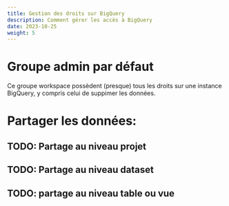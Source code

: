 ```yaml
---
title: Gestion des droits sur BigQuery
description: Comment gérer les accès à BigQuery
date: 2023-10-25
weight: 5
---
```


# Groupe admin par défaut
Ce groupe workspace possèdent (presque) tous les droits sur une instance BigQuery, y compris celui de suppimer les données.

# Partager les données: 
## TODO: Partage au niveau projet
## TODO: Partage au niveau dataset
## TODO: partage au niveau table ou vue